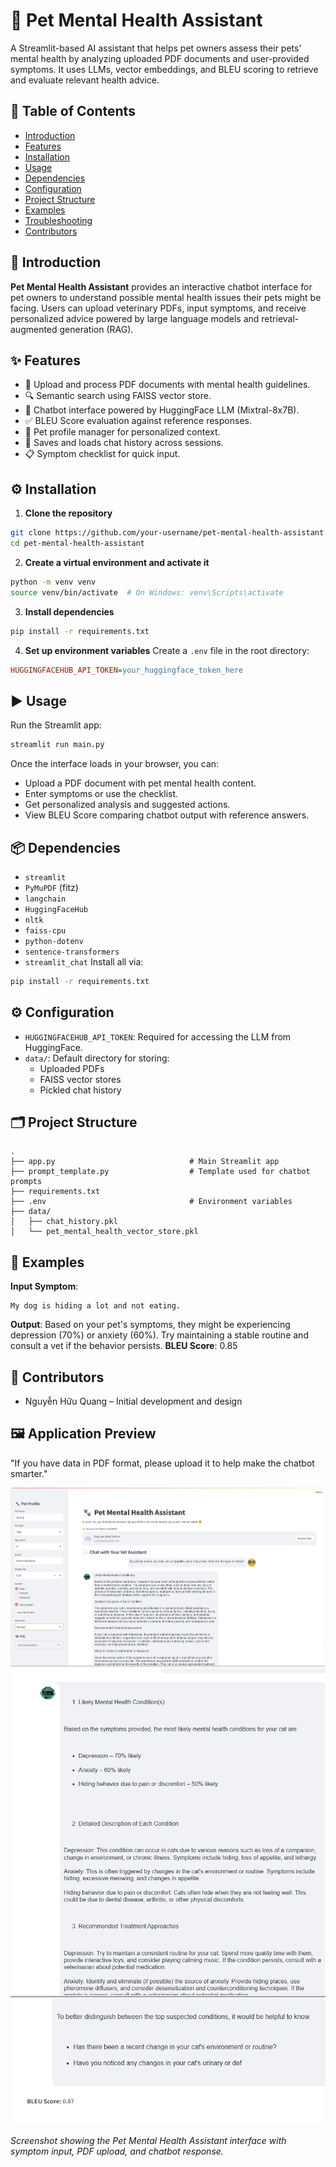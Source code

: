 # 🐾 Pet Mental Health Assistant
A Streamlit-based AI assistant that helps pet owners assess their pets' mental health by analyzing uploaded PDF documents and user-provided symptoms. It uses LLMs, vector embeddings, and BLEU scoring to retrieve and evaluate relevant health advice.
## 📌 Table of Contents
- [Introduction](#-introduction)
- [Features](#-features)
- [Installation](#-installation)
- [Usage](#-usage)
- [Dependencies](#-dependencies)
- [Configuration](#-configuration)
- [Project Structure](#-project-structure)
- [Examples](#-examples)
- [Troubleshooting](#-troubleshooting)
- [Contributors](#-contributors)
## 🧠 Introduction
**Pet Mental Health Assistant** provides an interactive chatbot interface for pet owners to understand possible mental health issues their pets might be facing. Users can upload veterinary PDFs, input symptoms, and receive personalized advice powered by large language models and retrieval-augmented generation (RAG).
## ✨ Features
* 📄 Upload and process PDF documents with mental health guidelines.
* 🔍 Semantic search using FAISS vector store.
* 💬 Chatbot interface powered by HuggingFace LLM (Mixtral-8x7B).
* ✅ BLEU Score evaluation against reference responses.
* 🐶 Pet profile manager for personalized context.
* 🧾 Saves and loads chat history across sessions.
* 📋 Symptom checklist for quick input.
## ⚙️ Installation
1. **Clone the repository**
```bash
git clone https://github.com/your-username/pet-mental-health-assistant.git
cd pet-mental-health-assistant
```
2. **Create a virtual environment and activate it**
```bash
python -m venv venv
source venv/bin/activate  # On Windows: venv\Scripts\activate
```
3. **Install dependencies**
```bash
pip install -r requirements.txt
```
4. **Set up environment variables**
Create a `.env` file in the root directory:
```ini
HUGGINGFACEHUB_API_TOKEN=your_huggingface_token_here
```
## ▶️ Usage
Run the Streamlit app:
```bash
streamlit run main.py
```
Once the interface loads in your browser, you can:
* Upload a PDF document with pet mental health content.
* Enter symptoms or use the checklist.
* Get personalized analysis and suggested actions.
* View BLEU Score comparing chatbot output with reference answers.
## 📦 Dependencies
* `streamlit`
* `PyMuPDF` (fitz)
* `langchain`
* `HuggingFaceHub`
* `nltk`
* `faiss-cpu`
* `python-dotenv`
* `sentence-transformers`
* `streamlit_chat`
Install all via:
```bash
pip install -r requirements.txt
```
## ⚙️ Configuration
* `HUGGINGFACEHUB_API_TOKEN`: Required for accessing the LLM from HuggingFace.
* `data/`: Default directory for storing:
  * Uploaded PDFs
  * FAISS vector stores
  * Pickled chat history
## 🗂 Project Structure
```
.
├── app.py                              # Main Streamlit app
├── prompt_template.py                  # Template used for chatbot prompts
├── requirements.txt
├── .env                                # Environment variables
├── data/
│   ├── chat_history.pkl
│   └── pet_mental_health_vector_store.pkl
```
## 🧪 Examples
**Input Symptom**:
```
My dog is hiding a lot and not eating.
```
**Output**:
Based on your pet's symptoms, they might be experiencing depression (70%) or anxiety (60%). Try maintaining a stable routine and consult a vet if the behavior persists.
**BLEU Score**: 0.85

## 👥 Contributors
* Nguyễn Hữu Quang – Initial development and design

## 🖼️ Application Preview
"If you have data in PDF format, please upload it to help make the chatbot smarter."

![Pet Mental Health Assistant Interface](img/screenshot-1743931538134.png)
![Pet Mental Health Assistant Interface](img/screenshot-1743933897516.png)
![Pet Mental Health Assistant Interface](img/screenshot-1743931729684.png)

*Screenshot showing the Pet Mental Health Assistant interface with symptom input, PDF upload, and chatbot response.*
